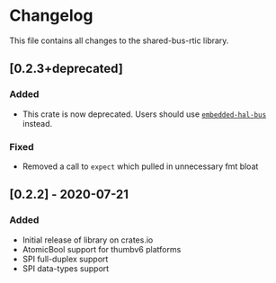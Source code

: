 # Changelog

This file contains all changes to the shared-bus-rtic library.

## [0.2.3+deprecated]

### Added
- This crate is now deprecated. Users should use
[`embedded-hal-bus`](https://crates.io/crates/embedded-hal-bus) instead.

### Fixed
- Removed a call to `expect` which pulled in unnecessary fmt bloat

## [0.2.2] - 2020-07-21

### Added
- Initial release of library on crates.io
- AtomicBool support for thumbv6 platforms
- SPI full-duplex support
- SPI data-types support
